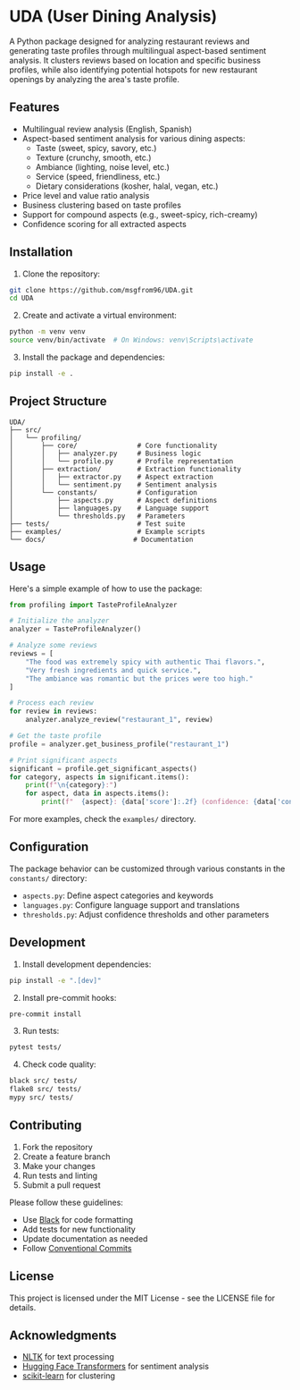 # UDA (User Dining Analysis)

A Python package designed for analyzing restaurant reviews and generating taste profiles through multilingual aspect-based sentiment analysis. It clusters reviews based on location and specific business profiles, while also identifying potential hotspots for new restaurant openings by analyzing the area's taste profile.

## Features

- Multilingual review analysis (English, Spanish)
- Aspect-based sentiment analysis for various dining aspects:
  - Taste (sweet, spicy, savory, etc.)
  - Texture (crunchy, smooth, etc.)
  - Ambiance (lighting, noise level, etc.)
  - Service (speed, friendliness, etc.)
  - Dietary considerations (kosher, halal, vegan, etc.)
- Price level and value ratio analysis
- Business clustering based on taste profiles
- Support for compound aspects (e.g., sweet-spicy, rich-creamy)
- Confidence scoring for all extracted aspects

## Installation

1. Clone the repository:
```bash
git clone https://github.com/msgfrom96/UDA.git
cd UDA
```

2. Create and activate a virtual environment:
```bash
python -m venv venv
source venv/bin/activate  # On Windows: venv\Scripts\activate
```

3. Install the package and dependencies:
```bash
pip install -e .
```

## Project Structure

```
UDA/
├── src/
│   └── profiling/
│       ├── core/               # Core functionality
│       │   ├── analyzer.py     # Business logic
│       │   └── profile.py      # Profile representation
│       ├── extraction/         # Extraction functionality
│       │   ├── extractor.py    # Aspect extraction
│       │   └── sentiment.py    # Sentiment analysis
│       └── constants/          # Configuration
│           ├── aspects.py      # Aspect definitions
│           ├── languages.py    # Language support
│           └── thresholds.py   # Parameters
├── tests/                      # Test suite
├── examples/                   # Example scripts
└── docs/                      # Documentation
```

## Usage

Here's a simple example of how to use the package:

```python
from profiling import TasteProfileAnalyzer

# Initialize the analyzer
analyzer = TasteProfileAnalyzer()

# Analyze some reviews
reviews = [
    "The food was extremely spicy with authentic Thai flavors.",
    "Very fresh ingredients and quick service.",
    "The ambiance was romantic but the prices were too high."
]

# Process each review
for review in reviews:
    analyzer.analyze_review("restaurant_1", review)

# Get the taste profile
profile = analyzer.get_business_profile("restaurant_1")

# Print significant aspects
significant = profile.get_significant_aspects()
for category, aspects in significant.items():
    print(f"\n{category}:")
    for aspect, data in aspects.items():
        print(f"  {aspect}: {data['score']:.2f} (confidence: {data['confidence']:.2f})")
```

For more examples, check the `examples/` directory.

## Configuration

The package behavior can be customized through various constants in the `constants/` directory:

- `aspects.py`: Define aspect categories and keywords
- `languages.py`: Configure language support and translations
- `thresholds.py`: Adjust confidence thresholds and other parameters

## Development

1. Install development dependencies:
```bash
pip install -e ".[dev]"
```

2. Install pre-commit hooks:
```bash
pre-commit install
```

3. Run tests:
```bash
pytest tests/
```

4. Check code quality:
```bash
black src/ tests/
flake8 src/ tests/
mypy src/ tests/
```

## Contributing

1. Fork the repository
2. Create a feature branch
3. Make your changes
4. Run tests and linting
5. Submit a pull request

Please follow these guidelines:
- Use [Black](https://github.com/psf/black) for code formatting
- Add tests for new functionality
- Update documentation as needed
- Follow [Conventional Commits](https://www.conventionalcommits.org/)

## License

This project is licensed under the MIT License - see the LICENSE file for details.

## Acknowledgments

- [NLTK](https://www.nltk.org/) for text processing
- [Hugging Face Transformers](https://huggingface.co/transformers/) for sentiment analysis
- [scikit-learn](https://scikit-learn.org/) for clustering
